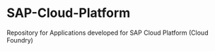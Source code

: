 # SAP-Cloud-Platform


Repository for Applications developed for SAP Cloud Platform (Cloud Foundry)

